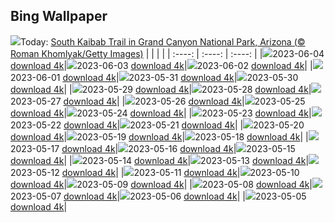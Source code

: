 ## Bing Wallpaper
![](./wallpaper/2023-06-04.jpg)Today: [South Kaibab Trail in Grand Canyon National Park, Arizona (© Roman Khomlyak/Getty Images)](./wallpaper/2023-06-04.jpg)
|      |      |      |
| :----: | :----: | :----: |
|![](./wallpaper/2023-06-04_sm.jpg)2023-06-04 [download 4k](./wallpaper/2023-06-04.jpg)|![](./wallpaper/2023-06-03_sm.jpg)2023-06-03 [download 4k](./wallpaper/2023-06-03.jpg)|![](./wallpaper/2023-06-02_sm.jpg)2023-06-02 [download 4k](./wallpaper/2023-06-02.jpg)|
|![](./wallpaper/2023-06-01_sm.jpg)2023-06-01 [download 4k](./wallpaper/2023-06-01.jpg)|![](./wallpaper/2023-05-31_sm.jpg)2023-05-31 [download 4k](./wallpaper/2023-05-31.jpg)|![](./wallpaper/2023-05-30_sm.jpg)2023-05-30 [download 4k](./wallpaper/2023-05-30.jpg)|
|![](./wallpaper/2023-05-29_sm.jpg)2023-05-29 [download 4k](./wallpaper/2023-05-29.jpg)|![](./wallpaper/2023-05-28_sm.jpg)2023-05-28 [download 4k](./wallpaper/2023-05-28.jpg)|![](./wallpaper/2023-05-27_sm.jpg)2023-05-27 [download 4k](./wallpaper/2023-05-27.jpg)|
|![](./wallpaper/2023-05-26_sm.jpg)2023-05-26 [download 4k](./wallpaper/2023-05-26.jpg)|![](./wallpaper/2023-05-25_sm.jpg)2023-05-25 [download 4k](./wallpaper/2023-05-25.jpg)|![](./wallpaper/2023-05-24_sm.jpg)2023-05-24 [download 4k](./wallpaper/2023-05-24.jpg)|
|![](./wallpaper/2023-05-23_sm.jpg)2023-05-23 [download 4k](./wallpaper/2023-05-23.jpg)|![](./wallpaper/2023-05-22_sm.jpg)2023-05-22 [download 4k](./wallpaper/2023-05-22.jpg)|![](./wallpaper/2023-05-21_sm.jpg)2023-05-21 [download 4k](./wallpaper/2023-05-21.jpg)|
|![](./wallpaper/2023-05-20_sm.jpg)2023-05-20 [download 4k](./wallpaper/2023-05-20.jpg)|![](./wallpaper/2023-05-19_sm.jpg)2023-05-19 [download 4k](./wallpaper/2023-05-19.jpg)|![](./wallpaper/2023-05-18_sm.jpg)2023-05-18 [download 4k](./wallpaper/2023-05-18.jpg)|
|![](./wallpaper/2023-05-17_sm.jpg)2023-05-17 [download 4k](./wallpaper/2023-05-17.jpg)|![](./wallpaper/2023-05-16_sm.jpg)2023-05-16 [download 4k](./wallpaper/2023-05-16.jpg)|![](./wallpaper/2023-05-15_sm.jpg)2023-05-15 [download 4k](./wallpaper/2023-05-15.jpg)|
|![](./wallpaper/2023-05-14_sm.jpg)2023-05-14 [download 4k](./wallpaper/2023-05-14.jpg)|![](./wallpaper/2023-05-13_sm.jpg)2023-05-13 [download 4k](./wallpaper/2023-05-13.jpg)|![](./wallpaper/2023-05-12_sm.jpg)2023-05-12 [download 4k](./wallpaper/2023-05-12.jpg)|
|![](./wallpaper/2023-05-11_sm.jpg)2023-05-11 [download 4k](./wallpaper/2023-05-11.jpg)|![](./wallpaper/2023-05-10_sm.jpg)2023-05-10 [download 4k](./wallpaper/2023-05-10.jpg)|![](./wallpaper/2023-05-09_sm.jpg)2023-05-09 [download 4k](./wallpaper/2023-05-09.jpg)|
|![](./wallpaper/2023-05-08_sm.jpg)2023-05-08 [download 4k](./wallpaper/2023-05-08.jpg)|![](./wallpaper/2023-05-07_sm.jpg)2023-05-07 [download 4k](./wallpaper/2023-05-07.jpg)|![](./wallpaper/2023-05-06_sm.jpg)2023-05-06 [download 4k](./wallpaper/2023-05-06.jpg)|
|![](./wallpaper/2023-05-05_sm.jpg)2023-05-05 [download 4k](./wallpaper/2023-05-05.jpg)|